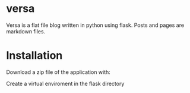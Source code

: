 versa
=====

Versa is a flat file blog written in python using flask. Posts and pages are markdown
files.

Installation
============

Download a zip file of the application with:

Create a virtual enviroment in the flask directory
